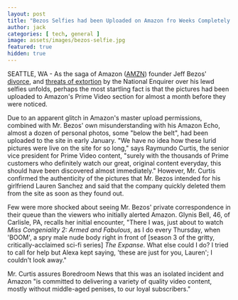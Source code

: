 ```yaml
---
layout: post
title: "Bezos Selfies had been Uploaded on Amazon fro Weeks Completely Unnoticed"
author: jack
categories: [ tech, general ]
image: assets/images/bezos-selfie.jpg
featured: true
hidden: true
---
```


SEATTLE, WA - As the saga of Amazon ([AMZN](https://finance.yahoo.com/chart/AMZN)) founder Jeff Bezos' [divorce](https://www.washingtonpost.com/arts-entertainment/2019/01/09/jeff-bezos-announces-divorce-mackenzie-bezos-after-years-together/), and [threats of extortion](https://www.nytimes.com/2019/02/08/business/media/jeff-bezos-ami-national-enquirer-fight.html) by the National Enquirer over his lewd selfies unfolds, perhaps the most startling fact is that the pictures had been uploaded to Amazon's Prime Video section for almost a month before they were noticed.

Due to an apparent glitch in Amazon's master upload permissions, combined with Mr. Bezos' own misunderstanding with his Amazon Echo, almost a dozen of personal photos, some "below the belt", had been uploaded to the site in early January. "We have no idea how these lurid pictures were live on the site for so long," says Raymundo Curtis, the senior vice president for Prime Video content, "surely with the thousands of Prime customers who definitely watch our great, original content everyday, this should have been discovered almost immediately." However, Mr. Curtis confirmed the authenticity of the pictures that Mr. Bezos intended for his girlfriend Lauren Sanchez and said that the company quickly deleted them from the site as soon as they found out.

Few were more shocked about seeing Mr. Bezos' private correspondence in their queue than the viewers who initially alerted Amazon. Glynis Bell, 46, of Carlisle, PA, recalls her initial encounter, "There I was, just about to watch _Miss Congeniality 2: Armed and Fabulous_, as I do every Thursday, when 'BOOM', a spry male nude body right in front of [season 3 of the gritty, critically-acclaimed sci-fi series] _The Expanse_. What else could I do? I tried to call for help but Alexa kept saying, 'these are just for you, Lauren'; I couldn't look away."

Mr. Curtis assures Boredroom News that this was an isolated incident and Amazon "is committed to delivering a variety of quality video content, mostly without middle-aged penises, to our loyal subscribers."